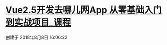 # [Vue2.5开发去哪儿网App 从零基础入门到实战项目_课程](https://coding.imooc.com/learn/list/203.html)

 创建于 2018年8月8日 16:06:22

